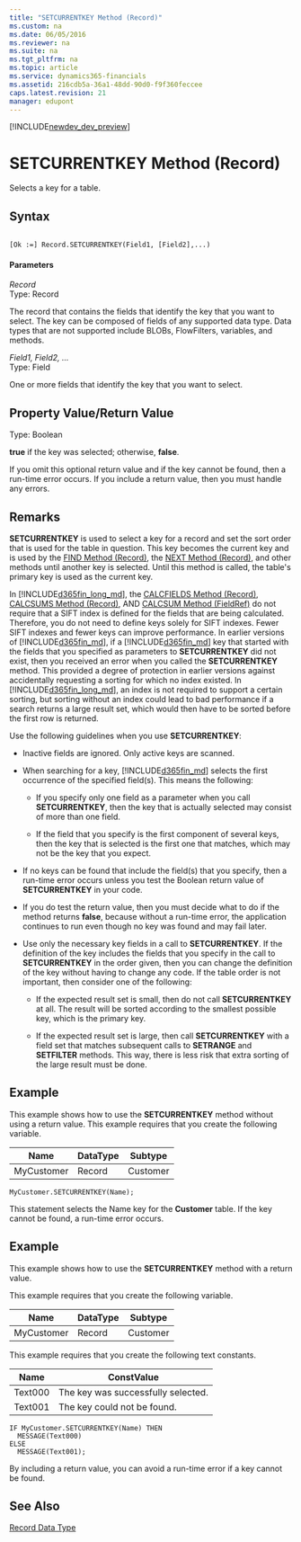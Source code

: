 ```yaml
---
title: "SETCURRENTKEY Method (Record)"
ms.custom: na
ms.date: 06/05/2016
ms.reviewer: na
ms.suite: na
ms.tgt_pltfrm: na
ms.topic: article
ms.service: dynamics365-financials
ms.assetid: 216cdb5a-36a1-48dd-90d0-f9f360feccee
caps.latest.revision: 21
manager: edupont
---
```


[!INCLUDE[newdev_dev_preview](../includes/newdev_dev_preview.md)]

# SETCURRENTKEY Method (Record)
Selects a key for a table.  
  
## Syntax  
  
```  
  
[Ok :=] Record.SETCURRENTKEY(Field1, [Field2],...)  
```  
  
#### Parameters  
 *Record*  
 Type: Record  
  
 The record that contains the fields that identify the key that you want to select. The key can be composed of fields of any supported data type. Data types that are not supported include BLOBs, FlowFilters, variables, and methods.  
  
 *Field1, Field2, …*  
 Type: Field  
  
 One or more fields that identify the key that you want to select.  
  
## Property Value/Return Value  
 Type: Boolean  
  
 **true** if the key was selected; otherwise, **false**.  
  
 If you omit this optional return value and if the key cannot be found, then a run-time error occurs. If you include a return value, then you must handle any errors.  
  
## Remarks  
 **SETCURRENTKEY** is used to select a key for a record and set the sort order that is used for the table in question. This key becomes the current key and is used by the [FIND Method \(Record\)](devenv-FIND-Method-Record.md), the [NEXT Method \(Record\)](devenv-NEXT-Method-Record.md), and other methods until another key is selected. Until this method is called, the table's primary key is used as the current key.  
  
 In [!INCLUDE[d365fin_long_md](../includes/d365fin_long_md.md)], the [CALCFIELDS Method \(Record\)](devenv-CALCFIELDS-Method-Record.md), [CALCSUMS Method \(Record\)](devenv-CALCSUMS-Method-Record.md), AND [CALCSUM Method \(FieldRef\)](devenv-CALCSUM-Method-FieldRef.md) do not require that a SIFT index is defined for the fields that are being calculated. Therefore, you do not need to define keys solely for SIFT indexes. Fewer SIFT indexes and fewer keys can improve performance. In earlier versions of [!INCLUDE[d365fin_md](../includes/d365fin_md.md)], if a [!INCLUDE[d365fin_md](../includes/d365fin_md.md)] key that started with the fields that you specified as parameters to **SETCURRENTKEY** did not exist, then you received an error when you called the **SETCURRENTKEY** method. This provided a degree of protection in earlier versions against accidentally requesting a sorting for which no index existed. In [!INCLUDE[d365fin_long_md](../includes/d365fin_long_md.md)], an index is not required to support a certain sorting, but sorting without an index could lead to bad performance if a search returns a large result set, which would then have to be sorted before the first row is returned.  
  
 Use the following guidelines when you use **SETCURRENTKEY**:  
  
-   Inactive fields are ignored. Only active keys are scanned.  
  
-   When searching for a key, [!INCLUDE[d365fin_md](../includes/d365fin_md.md)] selects the first occurrence of the specified field\(s\). This means the following:  
  
    -   If you specify only one field as a parameter when you call **SETCURRENTKEY**, then the key that is actually selected may consist of more than one field.  
  
    -   If the field that you specify is the first component of several keys, then the key that is selected is the first one that matches, which may not be the key that you expect.  
  
-   If no keys can be found that include the field\(s\) that you specify, then a run-time error occurs unless you test the Boolean return value of **SETCURRENTKEY** in your code.  
  
-   If you do test the return value, then you must decide what to do if the method returns **false**, because without a run-time error, the application continues to run even though no key was found and may fail later.  
  
-   Use only the necessary key fields in a call to **SETCURRENTKEY**. If the definition of the key includes the fields that you specify in the call to **SETCURRENTKEY** in the order given, then you can change the definition of the key without having to change any code. If the table order is not important, then consider one of the following:  
  
    -   If the expected result set is small, then do not call **SETCURRENTKEY** at all. The result will be sorted according to the smallest possible key, which is the primary key.  
  
    -   If the expected result set is large, then call **SETCURRENTKEY** with a field set that matches subsequent calls to **SETRANGE** and **SETFILTER** methods. This way, there is less risk that extra sorting of the large result must be done.  
  
## Example  
 This example shows how to use the **SETCURRENTKEY** method without using a return value. This example requires that you create the following variable.  
  
|Name|DataType|Subtype|  
|----------|--------------|-------------|  
|MyCustomer|Record|Customer|  
  
```  
MyCustomer.SETCURRENTKEY(Name);  
```  
  
 This statement selects the Name key for the **Customer** table. If the key cannot be found, a run-time error occurs.  
  
## Example  
 This example shows how to use the **SETCURRENTKEY** method with a return value.  
  
 This example requires that you create the following variable.  
  
|Name|DataType|Subtype|  
|----------|--------------|-------------|  
|MyCustomer|Record|Customer|  
  
 This example requires that you create the following text constants.  
  
|Name|ConstValue|  
|----------|----------------|  
|Text000|The key was successfully selected.|  
|Text001|The key could not be found.|  
  
```  
IF MyCustomer.SETCURRENTKEY(Name) THEN  
  MESSAGE(Text000)  
ELSE  
  MESSAGE(Text001);  
```  
  
 By including a return value, you can avoid a run-time error if a key cannot be found.  
  
## See Also  
 [Record Data Type](../datatypes/devenv-Record-Data-Type.md)